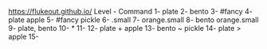 https://flukeout.github.io/ Level - Command 1- plate 2- bento 3- #fancy 4- plate apple 5- #fancy pickle 6- .small 7- orange.small 8- bento orange.small 9- plate, bento 10- * 11- 12- plate + apple 13- bento ~ pickle 14- plate > apple 15-
